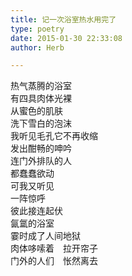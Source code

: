 ```yaml
---  
title: 记一次浴室热水用完了  
type: poetry  
date: 2015-01-30 22:33:08  
author: Herb  

---    
```

热气蒸腾的浴室    
有四具肉体光裸    
从蜜色的肌肤    
洗下雪白的泡沫    
我听见毛孔它不再收缩    
发出酣畅的呻吟    
连门外排队的人    
都蠢蠢欲动    
可我又听见    
一阵惊呼    
彼此接连起伏    
氤氲的浴室    
霎时成了人间地狱    
肉体哆嗦着　拉开帘子    
门外的人们　怅然离去  
